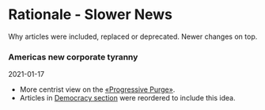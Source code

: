 # Rationale - Slower News

Why articles were included, replaced or deprecated. Newer changes on top.

### Americas new corporate tyranny

2021-01-17

- More centrist view on the [«Progressive Purge»](https://www.allsides.com/news/2021-01-11-0639/progressive-purge-begins).
- Articles in [Democracy section](https://www.slowernews.com#democracy) were reordered to include this idea.